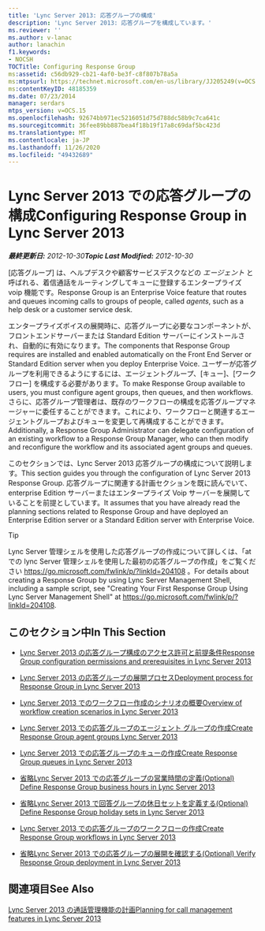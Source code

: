 ```yaml
---
title: 'Lync Server 2013: 応答グループの構成'
description: 'Lync Server 2013: 応答グループを構成しています。'
ms.reviewer: ''
ms.author: v-lanac
author: lanachin
f1.keywords:
- NOCSH
TOCTitle: Configuring Response Group
ms:assetid: c56db929-cb21-4af0-be3f-c8f807b78a5a
ms:mtpsurl: https://technet.microsoft.com/en-us/library/JJ205249(v=OCS.15)
ms:contentKeyID: 48185359
ms.date: 07/23/2014
manager: serdars
mtps_version: v=OCS.15
ms.openlocfilehash: 92674bb971ec5216051d75d788dc58b9c7ca641c
ms.sourcegitcommit: 36fee89bb887bea4f18b19f17a8c69daf5bc423d
ms.translationtype: MT
ms.contentlocale: ja-JP
ms.lasthandoff: 11/26/2020
ms.locfileid: "49432689"
---
```

# <a name="configuring-response-group-in-lync-server-2013"></a><span data-ttu-id="251a6-103">Lync Server 2013 での応答グループの構成</span><span class="sxs-lookup"><span data-stu-id="251a6-103">Configuring Response Group in Lync Server 2013</span></span>

<div data-xmlns="http://www.w3.org/1999/xhtml">

<div class="topic" data-xmlns="http://www.w3.org/1999/xhtml" data-msxsl="urn:schemas-microsoft-com:xslt" data-cs="https://msdn.microsoft.com/">

<div data-asp="https://msdn2.microsoft.com/asp">



</div>

<div id="mainSection">

<div id="mainBody"><span data-ttu-id="251a6-104">

<span> </span></span><span class="sxs-lookup"><span data-stu-id="251a6-104">

<span> </span></span></span>

<span data-ttu-id="251a6-105">_**最終更新日:** 2012-10-30_</span><span class="sxs-lookup"><span data-stu-id="251a6-105">_**Topic Last Modified:** 2012-10-30_</span></span>

<span data-ttu-id="251a6-106">[応答グループ] は、ヘルプデスクや顧客サービスデスクなどの *エージェント* と呼ばれる、着信通話をルーティングしてキューに登録するエンタープライズ voip 機能です。</span><span class="sxs-lookup"><span data-stu-id="251a6-106">Response Group is an Enterprise Voice feature that routes and queues incoming calls to groups of people, called *agents*, such as a help desk or a customer service desk.</span></span>

<span data-ttu-id="251a6-107">エンタープライズボイスの展開時に、応答グループに必要なコンポーネントが、フロントエンドサーバーまたは Standard Edition サーバーにインストールされ、自動的に有効になります。</span><span class="sxs-lookup"><span data-stu-id="251a6-107">The components that Response Group requires are installed and enabled automatically on the Front End Server or Standard Edition server when you deploy Enterprise Voice.</span></span> <span data-ttu-id="251a6-108">ユーザーが応答グループを利用できるようにするには、エージェントグループ、[キュー]、[ワークフロー] を構成する必要があります。</span><span class="sxs-lookup"><span data-stu-id="251a6-108">To make Response Group available to users, you must configure agent groups, then queues, and then workflows.</span></span> <span data-ttu-id="251a6-109">さらに、応答グループ管理者は、既存のワークフローの構成を応答グループマネージャーに委任することができます。これにより、ワークフローと関連するエージェントグループおよびキューを変更して再構成することができます。</span><span class="sxs-lookup"><span data-stu-id="251a6-109">Additionally, a Response Group Administrator can delegate configuration of an existing workflow to a Response Group Manager, who can then modify and reconfigure the workflow and its associated agent groups and queues.</span></span>

<span data-ttu-id="251a6-110">このセクションでは、Lync Server 2013 応答グループの構成について説明します。</span><span class="sxs-lookup"><span data-stu-id="251a6-110">This section guides you through the configuration of Lync Server 2013 Response Group.</span></span> <span data-ttu-id="251a6-111">応答グループに関連する計画セクションを既に読んでいて、enterprise Edition サーバーまたはエンタープライズ Voip サーバーを展開していることを前提としています。</span><span class="sxs-lookup"><span data-stu-id="251a6-111">It assumes that you have already read the planning sections related to Response Group and have deployed an Enterprise Edition server or a Standard Edition server with Enterprise Voice.</span></span>

<div>


> [!TIP]  
> <span data-ttu-id="251a6-112">Lync Server 管理シェルを使用した応答グループの作成について詳しくは、「at での lync Server 管理シェルを使用した最初の応答グループの作成」をご覧ください <A href="https://go.microsoft.com/fwlink/p/?linkid=204108">https://go.microsoft.com/fwlink/p/?linkId=204108</A> 。</span><span class="sxs-lookup"><span data-stu-id="251a6-112">For details about creating a Response Group by using Lync Server Management Shell, including a sample script, see "Creating Your First Response Group Using Lync Server Management Shell" at <A href="https://go.microsoft.com/fwlink/p/?linkid=204108">https://go.microsoft.com/fwlink/p/?linkId=204108</A>.</span></span>



</div>

<div>

## <a name="in-this-section"></a><span data-ttu-id="251a6-113">このセクション中</span><span class="sxs-lookup"><span data-stu-id="251a6-113">In This Section</span></span>

  - [<span data-ttu-id="251a6-114">Lync Server 2013 の応答グループ構成のアクセス許可と前提条件</span><span class="sxs-lookup"><span data-stu-id="251a6-114">Response Group configuration permissions and prerequisites in Lync Server 2013</span></span>](lync-server-2013-response-group-configuration-permissions-and-prerequisites.md)

  - [<span data-ttu-id="251a6-115">Lync Server 2013 の応答グループの展開プロセス</span><span class="sxs-lookup"><span data-stu-id="251a6-115">Deployment process for Response Group in Lync Server 2013</span></span>](lync-server-2013-deployment-process-for-response-group.md)

  - [<span data-ttu-id="251a6-116">Lync Server 2013 でのワークフロー作成のシナリオの概要</span><span class="sxs-lookup"><span data-stu-id="251a6-116">Overview of workflow creation scenarios in Lync Server 2013</span></span>](lync-server-2013-overview-of-workflow-creation-scenarios.md)

  - [<span data-ttu-id="251a6-117">Lync Server 2013 での応答グループのエージェント グループの作成</span><span class="sxs-lookup"><span data-stu-id="251a6-117">Create Response Group agent groups Lync Server 2013</span></span>](lync-server-2013-create-response-group-agent-groups.md)

  - [<span data-ttu-id="251a6-118">Lync Server 2013 での応答グループのキューの作成</span><span class="sxs-lookup"><span data-stu-id="251a6-118">Create Response Group queues in Lync Server 2013</span></span>](lync-server-2013-create-response-group-queues.md)

  - [<span data-ttu-id="251a6-119">省略Lync Server 2013 での応答グループの営業時間の定義</span><span class="sxs-lookup"><span data-stu-id="251a6-119">(Optional) Define Response Group business hours in Lync Server 2013</span></span>](lync-server-2013-optional-define-response-group-business-hours.md)

  - [<span data-ttu-id="251a6-120">省略Lync Server 2013 で回答グループの休日セットを定義する</span><span class="sxs-lookup"><span data-stu-id="251a6-120">(Optional) Define Response Group holiday sets in Lync Server 2013</span></span>](lync-server-2013-optional-define-response-group-holiday-sets.md)

  - [<span data-ttu-id="251a6-121">Lync Server 2013 での応答グループのワークフローの作成</span><span class="sxs-lookup"><span data-stu-id="251a6-121">Create Response Group workflows in Lync Server 2013</span></span>](lync-server-2013-create-response-group-workflows.md)

  - [<span data-ttu-id="251a6-122">省略Lync Server 2013 での応答グループの展開を確認する</span><span class="sxs-lookup"><span data-stu-id="251a6-122">(Optional) Verify Response Group deployment in Lync Server 2013</span></span>](lync-server-2013-optional-verify-response-group-deployment.md)

</div>

<div>

## <a name="see-also"></a><span data-ttu-id="251a6-123">関連項目</span><span class="sxs-lookup"><span data-stu-id="251a6-123">See Also</span></span>


[<span data-ttu-id="251a6-124">Lync Server 2013 の通話管理機能の計画</span><span class="sxs-lookup"><span data-stu-id="251a6-124">Planning for call management features in Lync Server 2013</span></span>](lync-server-2013-planning-for-call-management-features.md)  
  

<span data-ttu-id="251a6-125"></div>

</div>

<span> </span>

</div>

</div>

</span><span class="sxs-lookup"><span data-stu-id="251a6-125"></div>

</div>

<span> </span>

</div>

</div>

</span></span></div>

